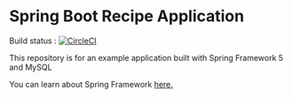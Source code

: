 # Spring Boot Recipe Application

Build status : [![CircleCI](https://circleci.com/gh/darshanadsw/spring5-mysql-recipe-app/tree/master.svg?style=svg)](https://circleci.com/gh/darshanadsw/spring5-mysql-recipe-app/tree/master)

This repository is for an example application built with Spring Framework 5 and MySQL

You can learn about Spring Framework [here.](https://spring.io/)